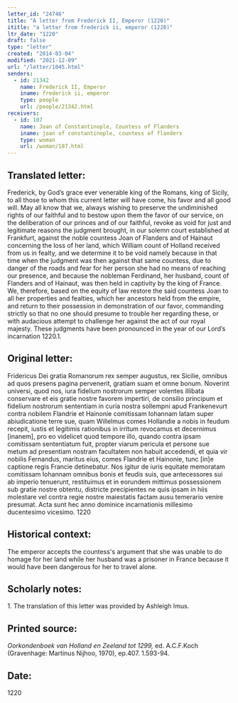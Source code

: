 ```yaml
---
letter_id: "24746"
title: "A letter from Frederick II, Emperor (1220)"
ititle: "a letter from frederick ii, emperor (1220)"
ltr_date: "1220"
draft: false
type: "letter"
created: "2014-03-04"
modified: "2021-12-09"
url: "/letter/1045.html"
senders:
  - id: 21342
    name: Frederick II, Emperor
    iname: frederick ii, emperor
    type: people
    url: /people/21342.html
receivers:
  - id: 107
    name: Joan of Constantinople, Countess of Flanders
    iname: joan of constantinople, countess of flanders
    type: woman
    url: /woman/107.html
---
```

<h2> Translated letter:</h2>Frederick, by God’s grace ever venerable king of the Romans, king of Sicily, to all those to whom this current letter will have come, his favor and all good will.
	May all know that we, always wishing to preserve the undiminished rights of our faithful and to bestow upon them the favor of our service, on the deliberation of our princes and of our faithful, revoke as void for just and legitimate reasons the judgment brought, in our solemn court established at Frankfurt, against the noble countess Joan of Flanders and of Hainaut concerning the loss of her land, which William count of Holland received from us in fealty, and we determine it to be void namely because in that time when the judgment was then against that same countess, due to danger of the roads and fear for her person she had no means of reaching our presence, and because the nobleman Ferdinand, her husband, count of Flanders and of Hainaut, was then held in captivity by the king of France.
	We, therefore, based on the equity of law restore the said countess Joan to all her properties and fealties, which her ancestors held from the empire, and return to their possession in demonstration of our favor,  commanding strictly so that no one should presume to trouble her regarding these, or with audacious attempt to challenge her against the act of our royal majesty.
	These judgments have been pronounced in the year of our Lord’s incarnation 1220.1.
<h2 class="mt-4"> Original letter:</h2>Fridericus Dei gratia Romanorum rex semper augustus, rex Sicilie, omnibus ad quos presens pagina pervenerit, gratiam suam et omne bonum.
Noverint universi, quod nos, iura fidelium nostrorum semper volentes  illibata conservare et eis gratie nostre favorem impertiri, de consilio principum et fidelium nostrorum sententiam in curia nostra sollempni apud Frankenevurt contra nobilem Flandrie et Hainonie comitissam Iohannam latam super abiudicatione terre sue, quam Willelmus comes Hollandie a nobis in feudum recepit, iustis et legitimis rationibus in irritum revocamus et  decernimus [inanem], pro eo videlicet quod tempore illo, quando contra ipsam comitissam sententiatum fuit, propter viarum pericula et persone sue metum ad presentiam nostram facultatem non habuit accedendi, et quia vir nobilis Fernandus, maritus eius, comes Flandrie et Hainonie, tunc [in]e captione regis Francie detinebatur.
Nos igitur de iuris equitate memoratam comitissam Iohannam omnibus bonis et feudis suis, que antecessores sui ab imperio tenuerunt, restituimus et in eorundem mittimus possessionem sub gratie nostre obtentu, districte precipientes ne quis ipsam in hiis molestare vel contra regie nostre maiestatis factam ausu temerario venire presumat.
Acta sunt hec anno dominice incarnationis millesimo ducentesimo vicesimo.
1220
<h2 class="mt-4"> Historical context:</h2>The emperor accepts the countess's argument that she was unable to do homage for her land while her husband was a prisoner in France because it would have been dangerous for her to travel alone.
<h2 class="mt-4"> Scholarly notes:</h2>1.  The translation of this letter was provided by Ashleigh Imus.
<h2 class="mt-4"> Printed source:</h2><p><em>Oorkondenboek van Holland en Zeeland tot 1299,</em> ed. A.C.F.Koch (Gravenhage: Martinus Nijhoo, 1970), ep.407. 1.593-94.</p><h2 class="mt-4"> Date:</h2>1220